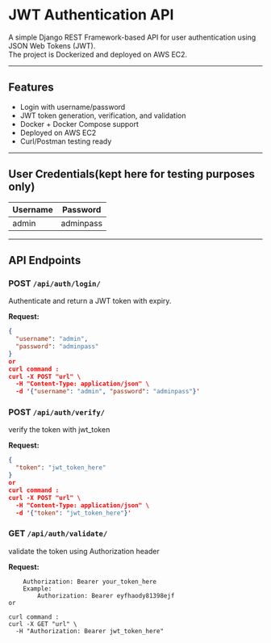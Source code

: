 #  JWT Authentication API

A simple Django REST Framework-based API for user authentication using JSON Web Tokens (JWT).  
The project is Dockerized and deployed on AWS EC2.

---

##  Features

-  Login with username/password
-  JWT token generation, verification, and validation
-  Docker + Docker Compose support
-  Deployed on AWS EC2
-  Curl/Postman testing ready

---

## User Credentials(kept here for testing purposes only)

| Username | Password    |
|----------|-------------|
| admin    | adminpass   |

---

## API Endpoints

### POST `/api/auth/login/`

Authenticate and return a JWT token with expiry.

**Request:**
```json
{
  "username": "admin",
  "password": "adminpass"
}
or 
curl command :
curl -X POST "url" \
  -H "Content-Type: application/json" \
  -d '{"username": "admin", "password": "adminpass"}'
```
### POST `/api/auth/verify/`

verify the token with jwt_token

**Request:**
```json
{
  "token": "jwt_token_here"
}
or 
curl command : 
curl -X POST "url" \
  -H "Content-Type: application/json" \
  -d '{"token": "jwt_token_here"}'
```

### GET `/api/auth/validate/`

validate the token using Authorization header

**Request:**
```Header
    Authorization: Bearer your_token_here
    Example: 
        Authorization: Bearer eyfhaody81398ejf
or 

curl command :
curl -X GET "url" \
  -H "Authorization: Bearer jwt_token_here"
```
